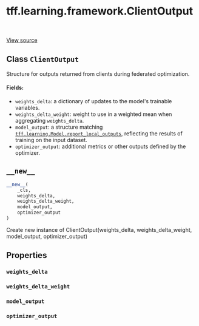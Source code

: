 <div itemscope itemtype="http://developers.google.com/ReferenceObject">
<meta itemprop="name" content="tff.learning.framework.ClientOutput" />
<meta itemprop="path" content="Stable" />
<meta itemprop="property" content="weights_delta"/>
<meta itemprop="property" content="weights_delta_weight"/>
<meta itemprop="property" content="model_output"/>
<meta itemprop="property" content="optimizer_output"/>
<meta itemprop="property" content="__new__"/>
</div>

# tff.learning.framework.ClientOutput

<table class="tfo-notebook-buttons tfo-api" align="left">
</table>

<a target="_blank" href="http://github.com/tensorflow/federated/tree/master/tensorflow_federated/python/learning/framework/optimizer_utils.py">View
source</a>

## Class `ClientOutput`

Structure for outputs returned from clients during federated optimization.

<!-- Placeholder for "Used in" -->

#### Fields:

-   `weights_delta`: a dictionary of updates to the model's trainable variables.
-   `weights_delta_weight`: weight to use in a weighted mean when aggregating
    `weights_delta`.
-   `model_output`: a structure matching
    <a href="../../../tff/learning/Model.md#report_local_outputs"><code>tff.learning.Model.report_local_outputs</code></a>,
    reflecting the results of training on the input dataset.
-   `optimizer_output`: additional metrics or other outputs defined by the
    optimizer.

<h2 id="__new__"><code>__new__</code></h2>

```python
__new__(
    _cls,
    weights_delta,
    weights_delta_weight,
    model_output,
    optimizer_output
)
```

Create new instance of ClientOutput(weights_delta, weights_delta_weight,
model_output, optimizer_output)

## Properties

<h3 id="weights_delta"><code>weights_delta</code></h3>

<h3 id="weights_delta_weight"><code>weights_delta_weight</code></h3>

<h3 id="model_output"><code>model_output</code></h3>

<h3 id="optimizer_output"><code>optimizer_output</code></h3>
